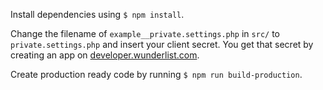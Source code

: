 Install dependencies using ```$ npm install```.

Change the filename of ```example__private.settings.php``` in ```src/``` to ```private.settings.php``` and insert your client secret. You get that secret by creating an app on [developer.wunderlist.com](https://developer.wunderlist.com/).

Create production ready code by running ```$ npm run build-production```.